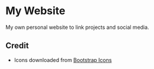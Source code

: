 # My Website
My own personal website to link projects and social media.

## Credit
- Icons downloaded from [Bootstrap Icons](https://icons.getbootstrap.com/)
